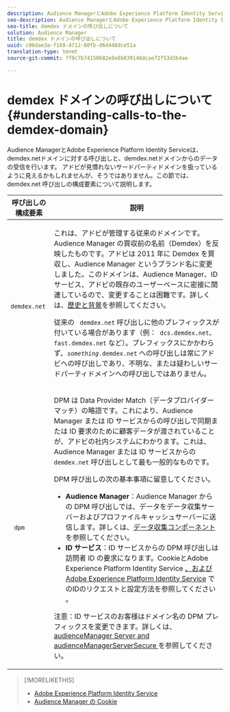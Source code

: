 ```yaml
---
description: Audience ManagerとAdobe Experience Platform Identity Serviceは、demdex.netドメインに対する呼び出しと、demdex.netドメインからのデータの受信を行います。 アドビが見慣れないサードパーティドメインを扱っているように見えるかもしれませんが、そうではありません。この節では、demdex.net 呼び出しの構成要素について説明します。
seo-description: Audience ManagerとAdobe Experience Platform Identity Serviceは、demdex.netドメインに対する呼び出しと、demdex.netドメインからのデータの受信を行います。 アドビが見慣れないサードパーティドメインを扱っているように見えるかもしれませんが、そうではありません。この節では、demdex.net 呼び出しの構成要素について説明します。
seo-title: demdex ドメインの呼び出しについて
solution: Audience Manager
title: demdex ドメインの呼び出しについて
uuid: c06dae3a-f169-4712-80fb-d6d448dce51a
translation-type: tm+mt
source-git-commit: 7f9c7b74150682e8e8b839148dcae72f53d3b4ae

---
```



# demdex ドメインの呼び出しについて{#understanding-calls-to-the-demdex-domain}

Audience ManagerとAdobe Experience Platform Identity Serviceは、demdex.netドメインに対する呼び出しと、demdex.netドメインからのデータの受信を行います。 アドビが見慣れないサードパーティドメインを扱っているように見えるかもしれませんが、そうではありません。この節では、demdex.net 呼び出しの構成要素について説明します。

<table id="table_B846CBEDDA4C4AD19416F7C27FC325C6"> 
 <thead> 
  <tr> 
   <th colname="col1" class="entry"> 呼び出しの構成要素 </th> 
   <th colname="col2" class="entry"> 説明 </th> 
  </tr> 
 </thead>
 <tbody> 
  <tr> 
   <td colname="col1"> <p> <code> demdex.net</code> </p> </td> 
   <td colname="col2"> <p>これは、<span class="keyword">アドビ</span>が管理する従来のドメインです。<span class="keyword">Audience Manager</span> の買収前の名前（<span class="keyword">Demdex</span>）を反映したものです。<span class="keyword">アドビ</span>は 2011 年に <span class="keyword">Demdex</span> を買収し、<span class="keyword">Audience Manager</span> というブランド名に変更しました。このドメインは、<span class="keyword">Audience Manager</span>、<span class="wintitle">ID サービス</span>、アドビの既存のユーザーベースに密接に関連しているので、変更することは困難です。詳しくは、<a href="../overview/aam-overview.md#history-and-background">歴史と背景</a>を参照してください。 </p> <p>従来の <code> demdex.net</code> 呼び出しに他のプレフィックスが付いている場合があります（例：<code> dcs.demdex.net</code>、<code> fast.demdex.net</code> など）。プレフィックスにかかわらず、<code><i>something</i>.demdex.net</code> への呼び出しは常に<span class="keyword">アドビ</span>への呼び出しであり、不明な、または疑わしいサードパーティドメインへの呼び出しではありません。 </p> </td> 
  </tr> 
  <tr> 
   <td colname="col1"> <p> <code> dpm</code> </p> </td> 
   <td colname="col2"> <p><span class="wintitle"> DPM</span> は <span class="wintitle">Data Provider Match</span>（データプロバイダーマッチ）の略語です。これにより、<span class="keyword">Audience Manager</span> または <span class="wintitle">ID サービス</span>からの呼び出しで同期または ID 要求のために顧客データが渡されていることが、<span class="keyword">アドビ</span>の社内システムにわかります。これは、<span class="keyword">Audience Manager</span> または <span class="wintitle">ID サービス</span>からの <code> demdex.net</code> 呼び出しとして最も一般的なものです。 </p> <p><span class="wintitle">DPM 呼び出しの次の基本事項に留意してください。</span> </p> <p> 
     <ul id="ul_44023BB060774518BE414EE10820C141"> 
      <li id="li_0F94D1988A6944BA885FD40AB26FC49F"> <b><span class="keyword">Audience Manager</span></b><span class="wintitle"></span>：<span class="keyword">Audience Manager</span> からの DPM 呼び出しでは、データを<span class="wintitle">データ収集サーバー</span>および<span class="wintitle">プロファイルキャッシュサーバー</span>に送信します。詳しくは、<a href="../reference/system-components/components-data-collection.md">データ収集コンポーネント</a>を参照してください。 </li> 
      <li id="li_5A7EA9EE16EE4D828F0A24AE2B969122"> <b><span class="wintitle">ID サービス</span></b><span class="wintitle"></span>：<span class="wintitle">ID サービス</span>からの DPM 呼び出しは訪問者 ID の要求になります。CookieとAdobe Experience Platform Identity Service <a href="https://marketing.adobe.com/resources/help/en_US/mcvid/mcvid_cookies.html" format="https" scope="external"> 、およびAdobe Experience Platform Identity Service</a> でのIDのリクエストと設定方法を参照してください <a href="https://marketing.adobe.com/resources/help/en_US/mcvid/mcvid_id_request.html" format="https" scope="external"></a>。 </li> 
     </ul> </p> <p> <p>注意：<span class="wintitle">ID サービス</span>のお客様はドメイン名の <span class="wintitle">DPM</span> プレフィックスを変更できます。詳しくは、<a href="https://marketing.adobe.com/resources/help/en_US/mcvid/mcvid-subdomain-config.html" format="https" scope="external">audienceManager Server and audienceManagerServerSecure </a>を参照してください。 </p> </p> </td> 
  </tr> 
 </tbody> 
</table>

>[!MORELIKETHIS]
>
>* [Adobe Experience Platform Identity Service](https://marketing.adobe.com/resources/help/en_US/mcvid/)
>* [Audience Manager の Cookie](https://marketing.adobe.com/resources/help/en_US/whitepapers/cookies/cookies_am.html)

